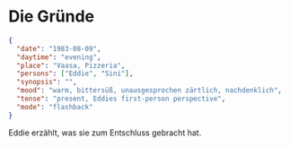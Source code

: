 # Die Gründe

```json
{
  "date": "1983-08-09",
  "daytime": "evening",
  "place": "Vaasa, Pizzeria",
  "persons": ["Eddie", "Sini"],
  "synopsis": "",
  "mood": "warm, bittersüß, unausgesprochen zärtlich, nachdenklich",
  "tense": "present, Eddies first-person perspective",
  "mode": "flashback"
}
```

Eddie erzählt, was sie zum Entschluss gebracht hat.
